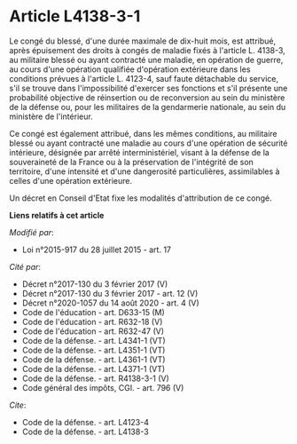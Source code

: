 # Article L4138-3-1

Le congé du blessé, d'une durée maximale de dix-huit mois, est attribué, après épuisement des droits à congés de maladie
fixés à l'article L. 4138-3, au militaire blessé ou ayant contracté une maladie, en opération de guerre, au cours d'une
opération qualifiée d'opération extérieure dans les conditions prévues à l'article L. 4123-4, sauf faute détachable du
service, s'il se trouve dans l'impossibilité d'exercer ses fonctions et s'il présente une probabilité objective de
réinsertion ou de reconversion au sein du ministère de la défense ou, pour les militaires de la gendarmerie nationale, au
sein du ministère de l'intérieur. 

Ce congé est également attribué, dans les mêmes conditions, au militaire blessé ou ayant contracté une maladie au cours d'une
opération de sécurité intérieure, désignée par arrêté interministériel, visant à la défense de la souveraineté de la France
ou à la préservation de l'intégrité de son territoire, d'une intensité et d'une dangerosité particulières, assimilables à
celles d'une opération extérieure.  

Un décret en Conseil d'Etat fixe les modalités d'attribution de ce congé.

**Liens relatifs à cet article**

_Modifié par_:

  - Loi n°2015-917 du 28 juillet 2015 - art. 17

_Cité par_:

  - Décret n°2017-130 du 3 février 2017 (V)
  - Décret n°2017-130 du 3 février 2017 - art. 12 (V)
  - Décret n°2020-1057 du 14 août 2020 - art. 4 (V)
  - Code de l'éducation - art. D633-15 (M)
  - Code de l'éducation - art. R632-18 (V)
  - Code de l'éducation - art. R632-47 (V)
  - Code de la défense. - art. L4341-1 (VT)
  - Code de la défense. - art. L4351-1 (VT)
  - Code de la défense. - art. L4361-1 (VT)
  - Code de la défense. - art. L4371-1 (VT)
  - Code de la défense. - art. R4138-3-1 (V)
  - Code général des impôts, CGI. - art. 796 (V)

_Cite_:

  - Code de la défense. - art. L4123-4
  - Code de la défense. - art. L4138-3
